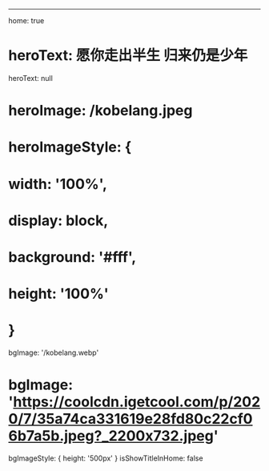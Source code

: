 ---
home: true
# heroText: 愿你走出半生 归来仍是少年
heroText: null
# heroImage: /kobelang.jpeg
# heroImageStyle: {
#   width: '100%',
#   display: block,
#   background: '#fff',
#   height: '100%'
# }
bgImage: '/kobelang.webp'
# bgImage: 'https://coolcdn.igetcool.com/p/2020/7/35a74ca331619e28fd80c22cf06b7a5b.jpeg?_2200x732.jpeg'
bgImageStyle: {
  height: '500px'
}
isShowTitleInHome: false